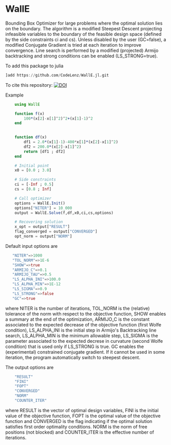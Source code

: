 # WallE
Bounding Box Optimizer for large problems where the optimal solution lies on the boundary. The algorithm is a modified Steepest Descent projecting infeasible variables to the boundary of the feasible design space (defined by the side constraints ci and cs). Unless disabled by the user (GC=false), a modified Conjugate Gradient is tried at each iteration to improve convergence. Line search is performed by a modified (projected) Armijo backtracking and strong conditions can be enabled (LS_STRONG=true). 

To add this package to julia 
```julia
]add https://github.com/CodeLenz/WallE.jl.git
```
To cite this repository:
[![DOI](https://zenodo.org/badge/190200352.svg)](https://zenodo.org/badge/latestdoi/190200352) 

Example

```julia
    using WallE

    function f(x) 
        100*(x[2]-x[1]^2)^2+(x[1]-1)^2
    end

       
    function df(x)
        df1 = 2.0*(x[1]-1)-400*x[1]*(x[2]-x[1]^2)
        df2 = 200.0*(x[2]-x[1]^2)
        return [df1 ; df2]
    end

    # Initial point
    x0 = [0.0 ; 3.0]

    # Side constraints
    ci = [-Inf ; 0.5]
    cs = [0.8 ; Inf] 

    # Call optimizer
    options = WallE.Init()
    options["NITER"] = 10_000
    output = WallE.Solve(f,df,x0,ci,cs,options)

    # Recovering solution
    x_opt = output["RESULT"]
    flag_converged = output["CONVERGED"]
    opt_norm = output["NORM"]

```

Default input options are

```julia
   "NITER"=>1000
   "TOL_NORM"=>1E-6
   "SHOW"=>true
   "ARMIJO_C"=>0.1
   "ARMIJO_TAU"=>0.5
   "LS_ALPHA_INI"=>100.0
   "LS_ALPHA_MIN"=>1E-12
   "LS_SIGMA"=>0.9
   "LS_STRONG"=>false
   "GC"=>true

```
where NITER is the number of iterations, TOL_NORM is the (relative) tolerance of the norm with respect to the objective function, SHOW enables a summary at the end of the optimization, ARMIJO_C is the constant associated to the expected decrease of the objective function (first  Wolfe condition), LS_ALPHA_INI is the initial step in Armijo's Backtracking line search, LS_ALPHA_MIN is the minimum allowable step, LS_SIGMA is the parameter associated to the expected decrese in curvature (second Wolfe condition) that is used only if LS_STRONG is true. GC enables the (experimental) constrained conjugate gradient. If it cannot be used in some iteration, the program automatically switch to steepest descent.

The output options are

```julia
    "RESULT"
    "FINI"
    "FOPT"
    "CONVERGED"
    "NORM"
    "COUNTER_ITER"

```
where RESULT is the vector of optimal design variables, FINI is the initial value of the objective function, FOPT is the optimal value of the objective function and CONVERGED is the flag indicating if the optimal solution satisfies first order optimality conditions. NORM is the norm of free positions (not blocked) and COUNTER_ITER
is the effective number of iterations.

